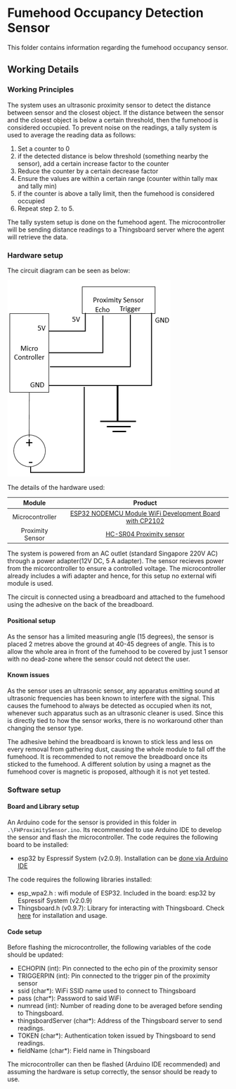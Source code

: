 # Fumehood Occupancy Detection Sensor

This folder contains information regarding the fumehood occupancy sensor.

## Working Details

### Working Principles
The system uses an ultrasonic proximity sensor to detect the distance between sensor and the closest object.
If the distance between the sensor and the closest object is below a certain threshold, then the fumehood is considered occupied.
To prevent noise on the readings, a tally system is used to average the reading data as follows:

1. Set a counter to 0
2. if the detected distance is below threshold (something nearby the sensor), add a certain increase factor to the counter
3. Reduce the counter by a certain decrease factor
4. Ensure the values are within a certain range (counter within tally max and tally min)
5. if the counter is above a tally limit, then the fumehood is considered occupied
6. Repeat step 2. to 5.

The tally system setup is done on the fumehood agent. The microcontroller will be sending distance readings to a Thingsboard server where the agent will retrieve the data.

### Hardware setup
The circuit diagram can be seen as below:

![Circuit Diagram](./readme_img/circuit_diagram.png)

The details of the hardware used:

| Module | Product |
|:---:|:---:| 
| Microcontroller | [ESP32 NODEMCU Module WiFi Development Board with CP2102](https://www.az-delivery.de/en/products/esp32-developmentboard) |
| Proximity Sensor | [HC-SR04 Proximity sensor](https://cdn.sparkfun.com/datasheets/Sensors/Proximity/HCSR04.pdf)  |


The system is powered from an AC outlet (standard Singapore 220V AC) through a power adapter(12V DC, 5 A adapter). The sensor recieves power from the micorcontroller to ensure a controlled voltage. The microcontroller already includes a wifi adapter and hence, for this setup no external wifi module is used.

The circuit is connected using a breadboard and attached to the fumehood using the adhesive on the back of the breadboard.

#### Positional setup
As the sensor has a limited measuring angle (15 degrees), the sensor is placed 2 metres above the ground at 40-45 degrees of angle. This is to allow the whole area in front of the fumehood to be covered by just 1 sensor with no dead-zone where the sensor could not detect the user.

#### Known issues
As the sensor uses an ultrasonic sensor, any apparatus emitting sound at ultrasonic frequencies has been known to interfere with the signal. This causes the fumehood to always be detected as occupied when its not, whenever such apparatus such as an ultrasonic cleaner is used. Since this is directly tied to how the sensor works, there is no workaround other than changing the sensor type.

The adhesive behind the breadboard is known to stick less and less on every removal from gathering dust, causing the whole module to fall off the fumehood. It is recommended to not remove the breadboard once its sticked to the fumehood. A different solution by using a magnet as the fumehood cover is magnetic is proposed, although it is not yet tested.

### Software setup
#### Board and Library setup
An Arduino code for the sensor is provided in this folder in `.\FHProximitySensor.ino`.
Its recommended to use Arduino IDE to develop the sensor and flash the microcontroller.
The code requires the following board to be installed:
- esp32 by Espressif System (v2.0.9). Installation can be [done via Arduino IDE](https://docs.espressif.com/projects/arduino-esp32/en/latest/installing.html#installing-using-arduino-ide)

The code requires the following libraries installed:
- esp_wpa2.h : wifi module of ESP32. Included in the board: esp32 by Espressif System (v2.0.9)
- Thingsboard.h (v0.9.7): Library for interacting with Thingsboard. Check [here](https://github.com/thingsboard/thingsboard-client-sdk) for installation and usage.



#### Code setup
Before flashing the microcontroller, the following variables of the code should be updated:

- ECHOPIN (int): Pin connected to the echo pin of the proximity sensor
- TRIGGERPIN (int): Pin connected to the trigger pin of the proximity sensor
- ssid (char*): WiFi SSID name used to connect to Thingsboard
- pass (char*): Password to said WiFi
- numread (int): Number of reading done to be averaged before sending to Thingsboard.
- thingsboardServer (char*): Address of the Thingsboard server to send readings.
- TOKEN (char*): Authentication token issued by Thingsboard to send readings.
- fieldName (char*): Field name in Thingsboard

The microcontroller can then be flashed (Arduino IDE recommended) and assuming the hardware is setup correctly, the sensor should be ready to use.
